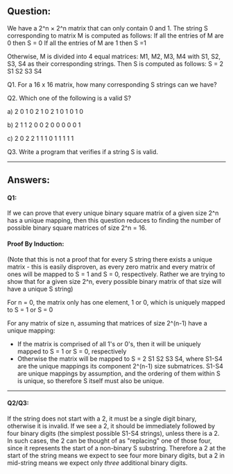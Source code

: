 ## Question:
We have a 2^n × 2^n matrix that can only contain 0 and 1. The string S corresponding to matrix M is computed as follows:
If all the entries of M are 0 then S = 0
If all the entries of M are 1 then S =1

Otherwise, M is divided into 4 equal matrices: M1, M2, M3, M4 with S1, S2, S3, S4 as their corresponding strings. Then S is computed as follows:
S = 2 S1 S2 S3 S4

Q1. For a 16 x 16 matrix, how many corresponding S strings can we have?

Q2. Which one of the following is a valid S?

a) 2 0 1 0 2 1 0 2 1 0 1 0 1 0

b) 2 1 1 2 0 0 2 0 0 0 0 0 1

c) 2 0 2 2 1 1 1 0 1 1 1 1 1

Q3. Write a program that verifies if a string S is valid.

---
## Answers:

#### Q1: 

If we can prove that every unique binary square matrix of a given size 2^n has a unique mapping, then this question reduces to finding the number of possible binary square matrices of size 2^n = 16.

#### Proof By Induction:
(Note that this is not a proof that for every S string there exists a unique matrix - this is easily disproven, as every zero matrix and every matrix of ones will be mapped to S = 1 and S = 0, respectively. Rather we are trying to show that for a given size 2^n, every possible binary matrix of that size will have a unique S string)

For n = 0, the matrix only has one element, 1 or 0, which is uniquely mapped to S = 1 or S = 0

For any matrix of size n, assuming that matrices of size 2^(n-1) have a unique mapping:
  * If the matrix is comprised of all 1's or 0's, then it will be uniquely mapped to S = 1 or S = 0, respectively
  * Otherwise the matrix will be mapped to S = 2 S1 S2 S3 S4, where S1-S4 are the unique mappings its component 2^(n-1) size submatrices. S1-S4 are unique mappings by assumption, and the ordering of them within S is unique, so therefore S itself must also be unique.
  
---
#### Q2/Q3:

If the string does not start with a 2, it must be a single digit binary, otherwise it is invalid.
If we see a 2, it should be immediately followed by four binary digits (the simplest possible S1-S4 strings), unless there is a 2. In such cases, the 2 can be thought of as "replacing" one of those four, since it represents the start of a non-binary S substring. Therefore a 2 at the start of the string means we expect to see four more binary digits, but a 2 in mid-string means we expect only *three* additional binary digits.



